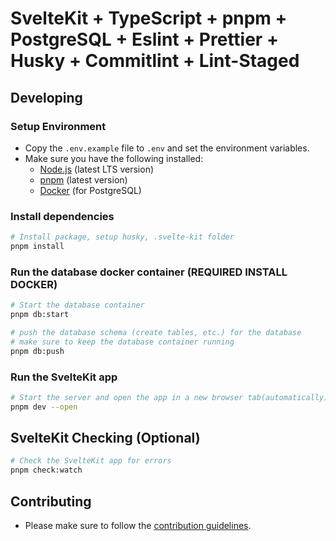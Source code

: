 # SvelteKit + TypeScript + pnpm + PostgreSQL + Eslint + Prettier + Husky + Commitlint + Lint-Staged

## Developing

### Setup Environment

- Copy the `.env.example` file to `.env` and set the environment variables.
- Make sure you have the following installed:
  - [Node.js](https://nodejs.org/en/download/) (latest LTS version)
  - [pnpm](https://pnpm.io/installation#using-corepack) (latest version)
  - [Docker](https://www.docker.com/get-started) (for PostgreSQL)

### Install dependencies

```bash
# Install package, setup husky, .svelte-kit folder
pnpm install
```

### Run the database docker container (REQUIRED INSTALL DOCKER)

```bash
# Start the database container
pnpm db:start

# push the database schema (create tables, etc.) for the database
# make sure to keep the database container running
pnpm db:push

```

### Run the SvelteKit app

```bash
# Start the server and open the app in a new browser tab(automatically)
pnpm dev --open
```

## SvelteKit Checking (Optional)

```bash
# Check the SvelteKit app for errors
pnpm check:watch
```

## Contributing

- Please make sure to follow the [contribution guidelines](CONTRIBUTING.md).
  <!-- - Please make sure to follow the [code style guidelines](CODE_STYLE.md). -->
  <!-- - Please make sure to follow the [commit message guidelines](COMMIT_MESSAGE.md). -->
  <!-- - Please make sure to follow the [branch naming guidelines](BRANCH_NAMING.md). -->
  <!-- - Please make sure to follow the [pull request guidelines](PULL_REQUEST.md). -->
  <!-- - Please make sure to follow the [issue guidelines](ISSUE_TEMPLATE.md). -->
  <!-- - Please make sure to follow the [release guidelines](RELEASE.md). -->
  <!-- - Please make sure to follow the [versioning guidelines](VERSIONING.md). -->
  <!-- - Please make sure to follow the [testing guidelines](TESTING.md). -->
  <!-- - Please make sure to follow the [deployment guidelines](DEPLOYMENT.md). -->
  <!-- - Please make sure to follow the [localization guidelines](LOCALIZATION.md). -->
  <!-- - Please make sure to follow the [documentation guidelines](DOCUMENTATION.md). -->
  <!-- - Please make sure to follow the [design guidelines](DESIGN.md). -->
